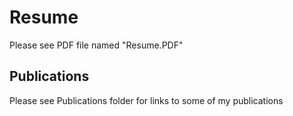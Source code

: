 # Resume
Please see PDF file named "Resume.PDF"

## Publications
Please see Publications folder for links to some of my publications

